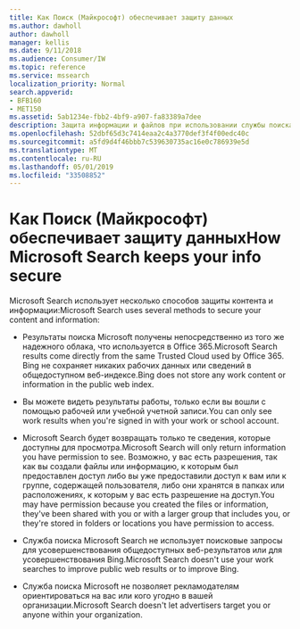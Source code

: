 ```yaml
---
title: Как Поиск (Майкрософт) обеспечивает защиту данных
ms.author: dawholl
author: dawholl
manager: kellis
ms.date: 9/11/2018
ms.audience: Consumer/IW
ms.topic: reference
ms.service: mssearch
localization_priority: Normal
search.appverid:
- BFB160
- MET150
ms.assetid: 5ab1234e-fbb2-4bf9-a907-fa83389a7dee
description: Защита информации и файлов при использовании службы поиска Microsoft
ms.openlocfilehash: 52dbf65d3c7414eaa2c4a3770def3f4f00edc40c
ms.sourcegitcommit: a5fd9d4f46bbb7c539630735ac16e0c786939e5d
ms.translationtype: MT
ms.contentlocale: ru-RU
ms.lasthandoff: 05/01/2019
ms.locfileid: "33508852"
---
```

# <a name="how-microsoft-search-keeps-your-info-secure"></a><span data-ttu-id="2e9a0-103">Как Поиск (Майкрософт) обеспечивает защиту данных</span><span class="sxs-lookup"><span data-stu-id="2e9a0-103">How Microsoft Search keeps your info secure</span></span>

<span data-ttu-id="2e9a0-104">Microsoft Search использует несколько способов защиты контента и информации:</span><span class="sxs-lookup"><span data-stu-id="2e9a0-104">Microsoft Search uses several methods to secure your content and information:</span></span>
  
- <span data-ttu-id="2e9a0-105">Результаты поиска Microsoft получены непосредственно из того же надежного облака, что используется в Office 365.</span><span class="sxs-lookup"><span data-stu-id="2e9a0-105">Microsoft Search results come directly from the same Trusted Cloud used by Office 365.</span></span> <span data-ttu-id="2e9a0-106">Bing не сохраняет никаких рабочих данных или сведений в общедоступном веб-индексе.</span><span class="sxs-lookup"><span data-stu-id="2e9a0-106">Bing does not store any work content or information in the public web index.</span></span>
    
- <span data-ttu-id="2e9a0-107">Вы можете видеть результаты работы, только если вы вошли с помощью рабочей или учебной учетной записи.</span><span class="sxs-lookup"><span data-stu-id="2e9a0-107">You can only see work results when you're signed in with your work or school account.</span></span>
    
- <span data-ttu-id="2e9a0-108">Microsoft Search будет возвращать только те сведения, которые доступны для просмотра.</span><span class="sxs-lookup"><span data-stu-id="2e9a0-108">Microsoft Search will only return information you have permission to see.</span></span> <span data-ttu-id="2e9a0-109">Возможно, у вас есть разрешения, так как вы создали файлы или информацию, к которым был предоставлен доступ либо вы уже предоставили доступ к вам или к группе, содержащей пользователя, либо они хранятся в папках или расположениях, к которым у вас есть разрешение на доступ.</span><span class="sxs-lookup"><span data-stu-id="2e9a0-109">You may have permission because you created the files or information, they've been shared with you or with a larger group that includes you, or they're stored in folders or locations you have permission to access.</span></span>
    
- <span data-ttu-id="2e9a0-110">Служба поиска Microsoft Search не использует поисковые запросы для усовершенствования общедоступных веб-результатов или для усовершенствования Bing.</span><span class="sxs-lookup"><span data-stu-id="2e9a0-110">Microsoft Search doesn't use your work searches to improve public web results or to improve Bing.</span></span>
    
- <span data-ttu-id="2e9a0-111">Служба поиска Microsoft не позволяет рекламодателям ориентироваться на вас или кого угодно в вашей организации.</span><span class="sxs-lookup"><span data-stu-id="2e9a0-111">Microsoft Search doesn't let advertisers target you or anyone within your organization.</span></span>

  

